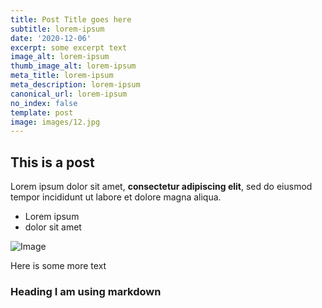 ```yaml
---
title: Post Title goes here
subtitle: lorem-ipsum
date: '2020-12-06'
excerpt: some excerpt text
image_alt: lorem-ipsum
thumb_image_alt: lorem-ipsum
meta_title: lorem-ipsum
meta_description: lorem-ipsum
canonical_url: lorem-ipsum
no_index: false
template: post
image: images/12.jpg
---
```

## This is a post

Lorem ipsum dolor sit amet, **consectetur adipiscing elit**, sed do eiusmod tempor incididunt ut labore et dolore magna aliqua.

- Lorem ipsum
- dolor sit amet

![Image](http://app.xmata.io/static/img/plot_shot.png)

Here is some more text

### Heading I am using markdown
